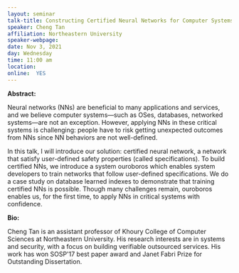 ```yaml
---
layout: seminar
talk-title: Constructing Certified Neural Networks for Computer Systems
speaker: Cheng Tan
affiliation: Northeastern University 
speaker-webpage:
date: Nov 3, 2021
day: Wednesday
time: 11:00 am 
location: 
online:  YES
---
```


**Abstract:**

Neural networks (NNs) are beneficial to many applications and services, and we believe computer systems—such as OSes, databases, networked systems—are not an exception. However, applying NNs in these critical systems is challenging: people have to risk getting unexpected outcomes from NNs since NN behaviors are not well-defined. 
 
In this talk, I will introduce our solution: certified neural network, a network that satisfy user-defined safety properties (called specifications). To build certified NNs, we introduce a system ouroboros which enables system developers to train networks that follow user-defined specifications. We do a case study on database learned indexes to demonstrate that training certified NNs is possible. Though many challenges remain, ouroboros enables us, for the first time, to apply NNs in critical systems with confidence.

**Bio:**

Cheng Tan is an assistant professor of Khoury College of Computer Sciences at Northeastern University. His research interests are in systems and security, with a focus on building verifiable outsourced services. His work has won SOSP'17 best paper award and Janet Fabri Prize for Outstanding Dissertation.


